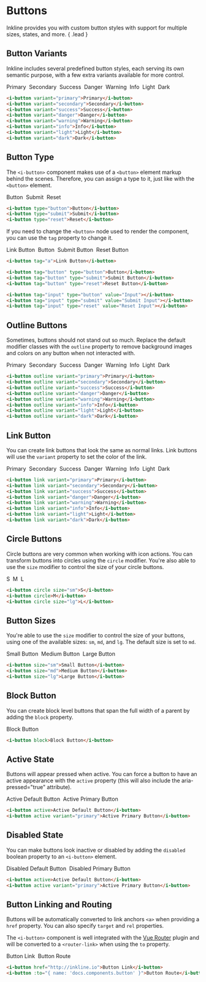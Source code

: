 # Buttons
Inkline provides you with custom button styles with support for multiple sizes, states, and more. { .lead }

## Button Variants
Inkline includes several predefined button styles, each serving its own semantic purpose, with a few extra variants available for more control.

<div>
    <i-button variant="primary">Primary</i-button>&nbsp;
    <i-button variant="secondary">Secondary</i-button>&nbsp;
    <i-button variant="success">Success</i-button>&nbsp;
    <i-button variant="danger">Danger</i-button>&nbsp;
    <i-button variant="warning">Warning</i-button>&nbsp;
    <i-button variant="info">Info</i-button>&nbsp;
    <i-button variant="light">Light</i-button>&nbsp;
    <i-button variant="dark">Dark</i-button>
</div>

~~~html
<i-button variant="primary">Primary</i-button>
<i-button variant="secondary">Secondary</i-button>
<i-button variant="success">Success</i-button>
<i-button variant="danger">Danger</i-button>
<i-button variant="warning">Warning</i-button>
<i-button variant="info">Info</i-button>
<i-button variant="light">Light</i-button>
<i-button variant="dark">Dark</i-button>
~~~

## Button Type
The `<i-button>` component makes use of a `<button>` element markup behind the scenes. Therefore, you can assign a type to it,
just like with the `<button>` element.

<div>
    <i-button type="button">Button</i-button>&nbsp;
    <i-button type="submit">Submit</i-button>&nbsp;
    <i-button type="reset">Reset</i-button>
</div>

~~~html
<i-button type="button">Button</i-button>
<i-button type="submit">Submit</i-button>
<i-button type="reset">Reset</i-button>
~~~

If you need to change the `<button>` node used to render the component, you can use the `tag` property to change it.

<div>
    <i-button tag="a">Link Button</i-button>&nbsp;
    <i-button tag="button" type="button">Button</i-button>&nbsp;
    <i-button tag="button" type="submit">Submit Button</i-button>&nbsp;
    <i-button tag="button" type="reset">Reset Button</i-button>&nbsp;
    <i-button tag="input" type="button" value="Input"></i-button>&nbsp;
    <i-button tag="input" type="submit" value="Submit Input"></i-button>&nbsp;
    <i-button tag="input" type="reset" value="Reset Input"></i-button>
</div>

~~~html
<i-button tag="a">Link Button</i-button>

<i-button tag="button" type="button">Button</i-button>
<i-button tag="button" type="submit">Submit Button</i-button>
<i-button tag="button" type="reset">Reset Button</i-button>

<i-button tag="input" type="button" value="Input"></i-button>
<i-button tag="input" type="submit" value="Submit Input"></i-button>
<i-button tag="input" type="reset" value="Reset Input"></i-button>
~~~


## Outline Buttons
Sometimes, buttons should not stand out so much. Replace the default modifier classes with the `outline` property
to remove background images and colors on any button when not interacted with.

<div>
    <i-button outline variant="primary">Primary</i-button>&nbsp;
    <i-button outline variant="secondary">Secondary</i-button>&nbsp;
    <i-button outline variant="success">Success</i-button>&nbsp;
    <i-button outline variant="danger">Danger</i-button>&nbsp;
    <i-button outline variant="warning">Warning</i-button>&nbsp;
    <i-button outline variant="info">Info</i-button>&nbsp;
    <i-button outline variant="light">Light</i-button>&nbsp;
    <i-button outline variant="dark">Dark</i-button>
</div>

~~~html
<i-button outline variant="primary">Primary</i-button>
<i-button outline variant="secondary">Secondary</i-button>
<i-button outline variant="success">Success</i-button>
<i-button outline variant="danger">Danger</i-button>
<i-button outline variant="warning">Warning</i-button>
<i-button outline variant="info">Info</i-button>
<i-button outline variant="light">Light</i-button>
<i-button outline variant="dark">Dark</i-button>
~~~

## Link Button
You can create link buttons that look the same as normal links. Link buttons will use the `variant` property to set the color of the link.

<div>
    <i-button link variant="primary">Primary</i-button>&nbsp;
    <i-button link variant="secondary">Secondary</i-button>&nbsp;
    <i-button link variant="success">Success</i-button>&nbsp;
    <i-button link variant="danger">Danger</i-button>&nbsp;
    <i-button link variant="warning">Warning</i-button>&nbsp;
    <i-button link variant="info">Info</i-button>&nbsp;
    <i-button link variant="light">Light</i-button>&nbsp;
    <i-button link variant="dark">Dark</i-button>
</div>

~~~html
<i-button link variant="primary">Primary</i-button>
<i-button link variant="secondary">Secondary</i-button>
<i-button link variant="success">Success</i-button>
<i-button link variant="danger">Danger</i-button>
<i-button link variant="warning">Warning</i-button>
<i-button link variant="info">Info</i-button>
<i-button link variant="light">Light</i-button>
<i-button link variant="dark">Dark</i-button>
~~~

## Circle Buttons
Circle buttons are very common when working with icon actions. You can transform buttons into circles using the `circle`
modifier. You're also able to use the `size` modifier to control the size of your circle buttons. 

<div>
    <i-button circle size="sm">S</i-button>&nbsp;
    <i-button circle>M</i-button>&nbsp;
    <i-button circle size="lg">L</i-button>
</div>

~~~html
<i-button circle size="sm">S</i-button>
<i-button circle>M</i-button>
<i-button circle size="lg">L</i-button>
~~~

## Button Sizes
You're able to use the `size` modifier to control the size of your buttons, using one of the available sizes: `sm`, `md`, and `lg`. 
The default size is set to `md`.

<div>
    <i-button size="sm">Small Button</i-button>&nbsp;
    <i-button size="md">Medium Button</i-button>&nbsp;
    <i-button size="lg">Large Button</i-button>
</div>

~~~html
<i-button size="sm">Small Button</i-button>
<i-button size="md">Medium Button</i-button>
<i-button size="lg">Large Button</i-button>
~~~

## Block Button
You can create block level buttons that span the full width of a parent by adding the `block` property.

<i-button block>Block Button</i-button>

~~~html
<i-button block>Block Button</i-button>
~~~

## Active State
Buttons will appear pressed when active. You can force a button to have an active appearance with the `active` property (this will also include the aria-pressed="true" attribute).

<div>
    <i-button active>Active Default Button</i-button>&nbsp;
    <i-button active variant="primary">Active Primary Button</i-button>
</div>

~~~html
<i-button active>Active Default Button</i-button>
<i-button active variant="primary">Active Primary Button</i-button>
~~~

## Disabled State
You can make buttons look inactive or disabled by adding the `disabled` boolean property to an `<i-button>` element.

<div>
    <i-button disabled>Disabled Default Button</i-button>&nbsp;
    <i-button disabled variant="primary">Disabled Primary Button</i-button>
</div>

~~~html
<i-button active>Active Default Button</i-button>
<i-button active variant="primary">Active Primary Button</i-button>
~~~

## Button Linking and Routing
Buttons will be automatically converted to link anchors `<a>` when providing a `href` property. You can also specify `target` and `rel` properties.

The `<i-button>` component is well integrated with the [Vue Router](https://router.vuejs.org) plugin and will be converted to a `<router-link>` when using the `to` property.


<div>
    <i-button href="http://inkline.io">Button Link</i-button>&nbsp;
    <i-button :to="{ name: 'docs.components.button' }">Button Route</i-button>
</div>

~~~html
<i-button href="http://inkline.io">Button Link</i-button>
<i-button :to="{ name: 'docs.components.button' }">Button Route</i-button>
~~~
